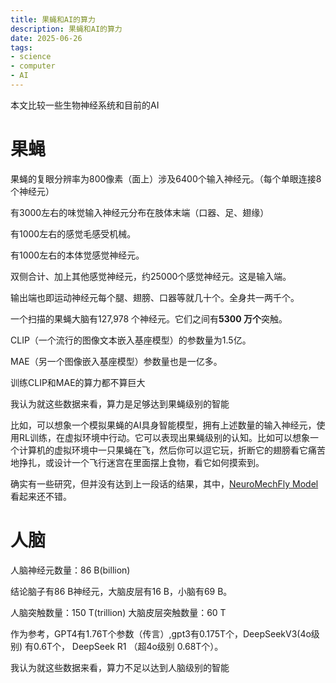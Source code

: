 ```yaml
---
title: 果蝇和AI的算力
description: 果蝇和AI的算力
date: 2025-06-26
tags: 
- science
- computer
- AI
---
```


本文比较一些生物神经系统和目前的AI

# 果蝇

果蝇的复眼分辨率为800像素（面上）涉及6400个输入神经元。（每个单眼连接8个神经元）

有3000左右的味觉输入神经元分布在肢体末端（口器、足、翅缘）

有1000左右的感觉毛感受机械。

有1000左右的本体觉感觉神经元。

双侧合计、加上其他感觉神经元，约25000个感觉神经元。这是输入端。

输出端也即运动神经元每个腿、翅膀、口器等就几十个。全身共一两千个。

一个扫描的果蝇大脑有127,978 个神经元。它们之间有**5300 万个**突触。

CLIP（一个流行的图像文本嵌入基座模型）的参数量为1.5亿。

MAE（另一个图像嵌入基座模型）参数量也是一亿多。

训练CLIP和MAE的算力都不算巨大

我认为就这些数据来看，算力是足够达到果蝇级别的智能

比如，可以想象一个模拟果蝇的AI具身智能模型，拥有上述数量的输入神经元，使用RL训练，在虚拟环境中行动。它可以表现出果蝇级别的认知。比如可以想象一个计算机的虚拟环境中一只果蝇在飞，然后你可以逗它玩，折断它的翅膀看它痛苦地挣扎，或设计一个飞行迷宫在里面摆上食物，看它如何摸索到。

确实有一些研究，但并没有达到上一段话的结果，其中，[NeuroMechFly Model](https://neuromechfly.org/installation.html)看起来还不错。

# 人脑

人脑神经元数量：86 B(billion)

结论脑子有86 B神经元，大脑皮层有16 B，小脑有69 B。

人脑突触数量：150 T(trillion) 大脑皮层突触数量：60 T

作为参考，GPT4有1.76T个参数（传言）,gpt3有0.175T个，DeepSeekV3(4o级别) 有0.6T个， DeepSeek R1 （超4o级别 0.68T个）。

我认为就这些数据来看，算力不足以达到人脑级别的智能